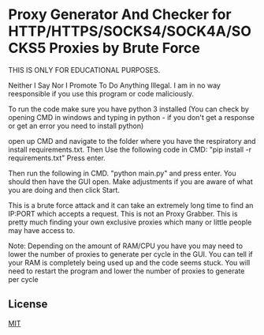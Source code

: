 # Proxy Generator And Checker for HTTP/HTTPS/SOCKS4/SOCK4A/SOCKS5 Proxies by Brute Force

THIS IS ONLY FOR EDUCATIONAL PURPOSES. 

Neither I Say Nor I Promote To Do Anything Illegal. I am in no way reesponsible if you use this program or code maliciously.

To run the code make sure you have python 3 installed (You can check by opening CMD in windows and typing in python - if you don't get a response or get an error you need to install python)

open up CMD and navigate to the folder where you have the respiratory and install requirements.txt. 
Then Use the following code in CMD: "pip install -r requirements.txt" Press enter.

Then run the following in CMD. "python main.py" and press enter. You should then have the GUI open. Make adjustments if you are aware of what you are doing and then click Start.

This is a brute force attack and it can take an extremely long time to find an IP:PORT which accepts a request. This is not an Proxy Grabber. This is pretty much finding your own exclusive proxies which many or little people may have access to.

Note: Depending on the amount of RAM/CPU you have you may need to lower the number of proxies to generate per cycle in the GUI. You can tell if your RAM is completely being used up and the code seems stuck. You will need to restart the program and lower the number of proxies to generate per cycle


## License

[MIT](https://choosealicense.com/licenses/mit/)

